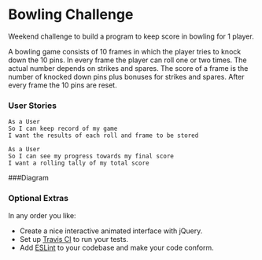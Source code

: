 
Bowling Challenge
=================

Weekend challenge to build a program to keep score in bowling for 1 player.

A bowling game consists of 10 frames in which the player tries to knock down the 10 pins. In every frame the player can roll one or two times. The actual number depends on strikes and spares. The score of a frame is the number of knocked down pins plus bonuses for strikes and spares. After every frame the 10 pins are reset.

### User Stories
```
As a User
So I can keep record of my game
I want the results of each roll and frame to be stored

As a User
So I can see my progress towards my final score
I want a rolling tally of my total score
```

###Diagram


### Optional Extras

In any order you like:

* Create a nice interactive animated interface with jQuery.
* Set up [Travis CI](https://travis-ci.org) to run your tests.
* Add [ESLint](http://eslint.org/) to your codebase and make your code conform.

